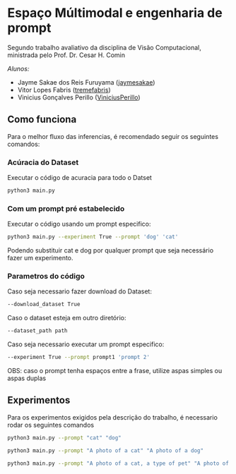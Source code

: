 # Espaço Múltimodal e engenharia de prompt
Segundo trabalho avaliativo da disciplina de Visão Computacional, ministrada pelo Prof. Dr. Cesar H. Comin

*Alunos:*
- Jayme Sakae dos Reis Furuyama ([jaymesakae](https://github.com/jaymesakae))
- Vitor Lopes Fabris ([tremefabris](https://github.com/tremefabris))
- Vinicius Gonçalves Perillo ([ViniciusPerillo](https://github.com/ViniciusPerillo))

## Como funciona

Para o melhor fluxo das inferencias, é recomendado seguir os seguintes comandos:

### Acúracia do Dataset
Executar o código de acuracia para todo o Datset

```bash
python3 main.py
```

### Com um prompt pré estabelecido
Executar o código usando um prompt especifico:

```bash
python3 main.py --experiment True --prompt 'dog' 'cat'
```

Podendo substituir cat e dog por qualquer prompt que seja necessário fazer um experimento.

### Parametros do código

Caso seja necessario fazer download do Dataset:

```bash
--download_dataset True
```

Caso o dataset esteja em outro diretório:

```bash
--dataset_path path
```

Caso seja necessario executar um prompt especifico:

```bash
--experiment True --prompt prompt1 'prompt 2'
```

OBS: caso o prompt tenha espaços entre a frase, utilize aspas simples ou aspas duplas

## Experimentos

Para os experimentos exigidos pela descrição do trabalho, é necessario rodar os seguintes comandos

```bash
python3 main.py --prompt "cat" "dog"
```

```bash
python3 main.py --prompt "A photo of a cat" "A photo of a dog"
```

```bash
python3 main.py --prompt "A photo of a cat, a type of pet" "A photo of a dog, a type of pet"
```